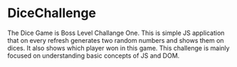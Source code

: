 # DiceChallenge
The Dice Game is Boss Level Challange One. This is simple JS application that on every refresh generates two random numbers and shows them on dices. It also shows which player won in this game. This challenge is mainly focused on understanding basic concepts of JS and DOM.
